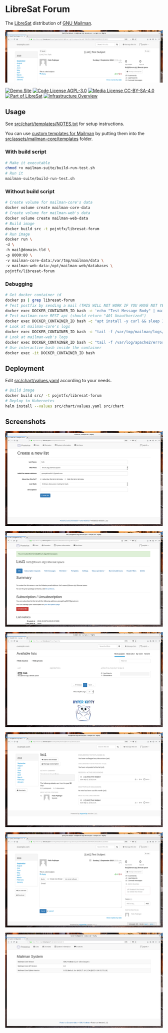 # LibreSat Forum

The [LibreSat](https://libresat.space/) distribution of [GNU Mailman](http://www.list.org/).

![Home Page Banner](screenshots/banner.png)

[![Demo Site](https://img.shields.io/badge/demo%20site-forum.libresat.space-blue.svg)](https://forum.libresat.space/forum)
[![Code License AGPL-3.0](https://img.shields.io/badge/code%20license-AGPL--3.0-blue.svg)](https://www.gnu.org/licenses/agpl-3.0.en.html)
[![Media License CC-BY-SA-4.0](https://img.shields.io/badge/media%20license-CC--BY--SA--4.0-blue.svg)](https://creativecommons.org/licenses/by-sa/4.0/)
[![Part of LibreSat](https://img.shields.io/badge/part%20of-libresat-blue.svg)](https://gitlab.com/libresat/libresat)
[![Infrastructure Overview](https://img.shields.io/badge/support-infrastructure%20overview-blue.svg)](https://libresat.space/docs/infrastructure)

## Usage

See [src/chart/templates/NOTES.txt](src/chart/templates/NOTES.txt) for setup instructions.

You can use [custom templates for Mailman](http://docs.mailman3.org/en/latest/config-core.html#configure-templates) by putting them into the [src/assets/mailman-core/templates](src/assets/mailman-core/templates) folder.

### With build script

```bash
# Make it executable
chmod +x mailman-suite/build-run-test.sh
# Run it
mailman-suite/build-run-test.sh
```

### Without build script

```bash
# Create volume for mailman-core's data
docker volume create mailman-core-data
# Create volume for mailman-web's data
docker volume create mailman-web-data
# Build image
docker build src -t pojntfx/libresat-forum
# Run image
docker run \
-d \
-h mail@domain.tld \
-p 8000:80 \
-v mailman-core-data:/var/tmp/mailman/data \
-v mailman-web-data:/opt/mailman-web/databases \
pojntfx/libresat-forum
```

### Debugging

```bash
# Get docker container id
docker ps | grep libresat-forum
# Test postfix by sending a mail (THIS WILL NOT WORK IF YOU HAVE NOT YET SET UP DOMAIN AS DESCRIBED IN NOTES.txt!)
docker exec DOCKER_CONTAINER_ID bash -c 'echo "Test Message Body" | mail -s "Test Message Subject" user@domain.tld'
# Test mailman-core REST api (should return "401 Unauthorized")
docker exec DOCKER_CONTAINER_ID bash -c "apt install -y curl && sleep 15 && curl http://localhost:8001/3.1 && apt remove curl"
# Look at mailman-core's logs
docker exec DOCKER_CONTAINER_ID bash -c "tail -f /var/tmp/mailman/logs/mailman.log" # When you sign up and verify using hyperkitty/postorius, the REST actions will show up here
# Look at mailman-web's logs
docker exec DOCKER_CONTAINER_ID bash -c "tail -f /var/log/apache2/error.log" # mailman-web's wsgi server logs here
# Use interactive bash inside the container
docker exec -it DOCKER_CONTAINER_ID bash
```

## Deployment

Edit [src/chart/values.yaml](src/chart/values.yaml) according to your needs.

```bash
# Build image
docker build src/ -t pojntfx/libresat-forum
# Deploy to Kubernetes
helm install --values src/chart/values.yaml src/chart
```

## Screenshots

![List Creator](screenshots/create-list.png)

![List Overview](screenshots/list-overview.png)

![HyperKitty Overview](screenshots/hyperkitty-overview.png)

![Subject Overview](screenshots/subject-overview.png)

![Example Post](screenshots/post.png)

![System Information](screenshots/system-info.png)
